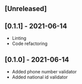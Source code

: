 ## [Unreleased]

## [0.1.1] - 2021-06-14

- Linting
- Code refactoring

## [0.1.0] - 2021-06-14

- Added phone number validator
- Added national id validator
